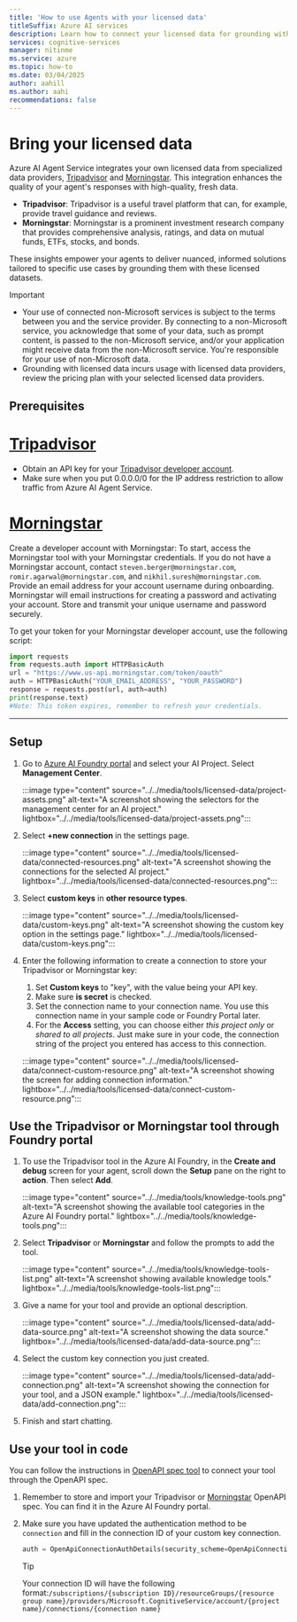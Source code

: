 ```yaml
---
title: 'How to use Agents with your licensed data'
titleSuffix: Azure AI services
description: Learn how to connect your licensed data for grounding with Azure AI Agent Service.
services: cognitive-services
manager: nitinme
ms.service: azure
ms.topic: how-to
ms.date: 03/04/2025
author: aahill
ms.author: aahi
recommendations: false
---
```


# Bring your licensed data

Azure AI Agent Service integrates your own licensed data from specialized data providers, [Tripadvisor](https://tripadvisor-content-api.readme.io/reference/overview) and [Morningstar](https://developer.morningstar.com/). This integration enhances the quality of your agent's responses with high-quality, fresh data.

* **Tripadvisor**: Tripadvisor is a useful travel platform that can, for example, provide travel guidance and reviews. 
* **Morningstar**: Morningstar is a prominent investment research company that provides comprehensive analysis, ratings, and data on mutual funds, ETFs, stocks, and bonds.

These insights empower your agents to deliver nuanced, informed solutions tailored to specific use cases by grounding them with these licensed datasets.

> [!IMPORTANT]
> - Your use of connected non-Microsoft services is subject to the terms between you and the service provider. By connecting to a non-Microsoft service, you acknowledge that some of your data, such as prompt content, is passed to the non-Microsoft service, and/or your application might receive data from the non-Microsoft service. You're responsible for your use of non-Microsoft data.
> - Grounding with licensed data incurs usage with licensed data providers, review the pricing plan with your selected licensed data providers.

## Prerequisites

# [Tripadvisor](#tab/tripadvisor)


* Obtain an API key for your [Tripadvisor developer account](https://www.tripadvisor.com/developers?screen=credentials).
* Make sure when you put 0.0.0.0/0 for the IP address restriction to allow traffic from Azure AI Agent Service.

# [Morningstar](#tab/morningstar)

Create a developer account with Morningstar: To start, access the Morningstar tool with your Morningstar credentials. If you do not have a Morningstar account, contact `steven.berger@morningstar.com`, `romir.agarwal@morningstar.com`, and `nikhil.suresh@morningstar.com`. Provide an email address for your account username during onboarding. Morningstar will email instructions for creating a password and activating your account. Store and transmit your unique username and password securely. 

To get your token for your Morningstar developer account, use the following script: 

```python 
import requests 
from requests.auth import HTTPBasicAuth 
url = "https://www.us-api.morningstar.com/token/oauth" 
auth = HTTPBasicAuth("YOUR_EMAIL_ADDRESS", "YOUR_PASSWORD") 
response = requests.post(url, auth=auth) 
print(response.text) 
#Note: This token expires, remember to refresh your credentials. 
``` 
---

## Setup
1. Go to [Azure AI Foundry portal](https://ai.azure.com/) and select your AI Project. Select **Management Center**.
   
   :::image type="content" source="../../media/tools/licensed-data/project-assets.png" alt-text="A screenshot showing the selectors for the management center for an AI project." lightbox="../../media/tools/licensed-data/project-assets.png":::

1. Select **+new connection** in the settings page.

   :::image type="content" source="../../media/tools/licensed-data/connected-resources.png" alt-text="A screenshot showing the connections for the selected AI project." lightbox="../../media/tools/licensed-data/connected-resources.png":::
   
1. Select **custom keys** in **other resource types**.

   :::image type="content" source="../../media/tools/licensed-data/custom-keys.png" alt-text="A screenshot showing the custom key option in the settings page." lightbox="../../media/tools/licensed-data/custom-keys.png":::

1. Enter the following information to create a connection to store your Tripadvisor or Morningstar key:
   1. Set **Custom keys** to "key", with the value being your API key.
   1. Make sure **is secret** is checked.
   1. Set the connection name to your connection name. You use this connection name in your sample code or Foundry Portal later.
   1. For the **Access** setting, you can choose either *this project only* or *shared to all projects*. Just make sure in your code, the connection string of the project you entered has access to this connection.

   :::image type="content" source="../../media/tools/licensed-data/connect-custom-resource.png" alt-text="A screenshot showing the screen for adding connection information." lightbox="../../media/tools/licensed-data/connect-custom-resource.png":::

## Use the Tripadvisor or Morningstar tool through Foundry portal

1. To use the Tripadvisor tool in the Azure AI Foundry, in the **Create and debug** screen for your agent, scroll down the **Setup** pane on the right to **action**. Then select **Add**.

    :::image type="content" source="../../media/tools/knowledge-tools.png" alt-text="A screenshot showing the available tool categories in the Azure AI Foundry portal." lightbox="../../media/tools/knowledge-tools.png":::

1. Select **Tripadvisor** or **Morningstar** and follow the prompts to add the tool. 

   :::image type="content" source="../../media/tools/knowledge-tools-list.png" alt-text="A screenshot showing available knowledge tools." lightbox="../../media/tools/knowledge-tools-list.png":::

1. Give a name for your tool and provide an optional description.
 
    :::image type="content" source="../../media/tools/licensed-data/add-data-source.png" alt-text="A screenshot showing the data source." lightbox="../../media/tools/licensed-data/add-data-source.png":::

1. Select the custom key connection you just created. 

    :::image type="content" source="../../media/tools/licensed-data/add-connection.png" alt-text="A screenshot showing the connection for your tool, and a JSON example." lightbox="../../media/tools/licensed-data/add-connection.png":::

1. Finish and start chatting.

## Use your tool in code

You can follow the instructions in [OpenAPI spec tool](./openapi-spec.md) to connect your tool through the OpenAPI spec.

1. Remember to store and import your Tripadvisor or [Morningstar](https://developer.morningstar.com/content/documentation/intelligence-engine/apps/morningstar-agent-api/3.1.0/morningstar-agent-api.json) OpenAPI spec. You can find it in the Azure AI Foundry portal.

1. Make sure you have updated the authentication method to be `connection` and fill in the connection ID of your custom key connection.

   ``` python
   auth = OpenApiConnectionAuthDetails(security_scheme=OpenApiConnectionSecurityScheme(connection_id="your_connection_id"))
   ```
    
   > [!TIP]
   > Your connection ID will have the following format:`/subscriptions/{subscription ID}/resourceGroups/{resource group name}/providers/Microsoft.CognitiveService/account/{project name}/connections/{connection name}`  